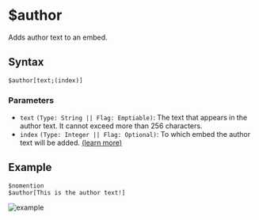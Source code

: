 # $author
Adds author text to an embed.

## Syntax
```
$author[text;(index)]
```

 ### Parameters
- `text` `(Type: String || Flag: Emptiable)`: The text that appears in the author text. It cannot exceed more than 256 characters.
- `index` `(Type: Integer || Flag: Optional)`: To which embed the author text will be added. [(learn more)](../resources/embedIndexes.md)

## Example
```
$nomention
$author[This is the author text!]
```

![example](https://user-images.githubusercontent.com/113303649/209974279-9aec899d-bd01-4238-9e51-916129f87f92.png)
